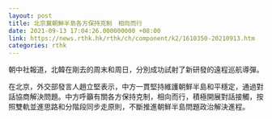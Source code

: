 ```yaml
---
layout: post
title: 北京冀朝鮮半島各方保持克制　相向而行
date: 2021-09-13 17:04:26.000000000 +08:00
link: https://news.rthk.hk/rthk/ch/component/k2/1610350-20210913.htm
categories: rthk
---
```


朝中社報道，北韓在剛去的周末和周日，分別成功試射了新研發的遠程巡航導彈。

在北京，外交部發言人趙立堅表示，中方一貫堅持維護朝鮮半島和平穩定，通過對話協商解決問題。中方呼籲有關各方保持克制，相向而行，積極開展對話接觸，按照雙軌並進思路和分階段同步走原則，不斷推進朝鮮半島問題政治解決進程。

